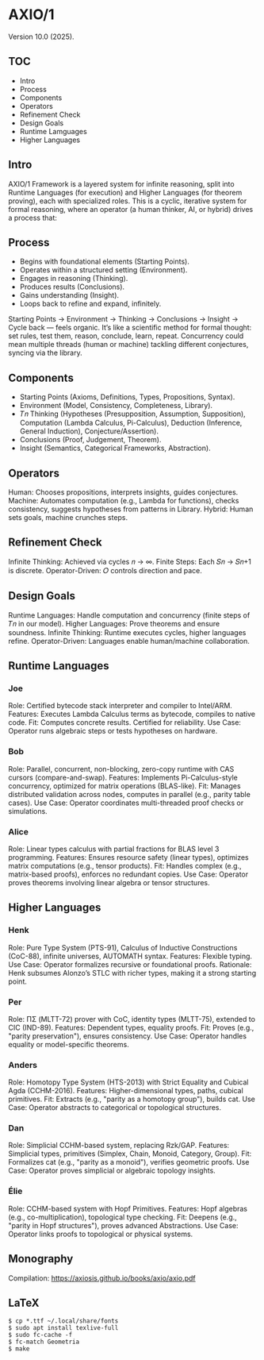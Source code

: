 AXIO/1
======

Version 10.0 (2025).

## TOC

* Intro
* Process
* Components
* Operators
* Refinement Check
* Design Goals
* Runtime Lamguages
* Higher Languages

## Intro

AXIO/1 Framework is a layered system for infinite reasoning, split into Runtime Languages (for execution)
and Higher Languages (for theorem proving), each with specialized roles. This is a cyclic, iterative system
for formal reasoning, where an operator (a human thinker, AI, or hybrid) drives a process that:

## Process

* Begins with foundational elements (Starting Points).
* Operates within a structured setting (Environment).
* Engages in reasoning (Thinking).
* Produces results (Conclusions).
* Gains understanding (Insight).
* Loops back to refine and expand, infinitely.

Starting Points → Environment → Thinking → Conclusions → Insight → Cycle back — feels organic.
It’s like a scientific method for formal thought: set rules, test them, reason, conclude, learn, repeat.
Concurrency could mean multiple threads (human or machine) tackling different conjectures, syncing via the library.

## Components

* Starting Points (Axioms, Definitions, Types, Propositions, Syntax).
* Environment (Model, Consistency, Completeness, Library).
* 𝑇𝑛 Thinking (Hypotheses (Presupposition, Assumption, Supposition), Computation (Lambda Calculus, Pi-Calculus), Deduction (Inference, General Induction), Conjecture/Assertion).
* Conclusions (Proof, Judgement, Theorem).
* Insight (Semantics, Categorical Frameworks, Abstraction).

## Operators

Human: Chooses propositions, interprets insights, guides conjectures.
Machine: Automates computation (e.g., Lambda for functions), checks consistency, suggests hypotheses from patterns in Library.
Hybrid: Human sets goals, machine crunches steps.

## Refinement Check

Infinite Thinking: Achieved via cycles 𝑛 → ∞.
Finite Steps: Each 𝑆𝑛 → 𝑆𝑛+1 is discrete.
Operator-Driven: 𝑂 controls direction and pace.

## Design Goals

Runtime Languages: Handle computation and concurrency (finite steps of 𝑇𝑛 in our model).
Higher Languages: Prove theorems and ensure soundness.
Infinite Thinking: Runtime executes cycles, higher languages refine.
Operator-Driven: Languages enable human/machine collaboration.

## Runtime Languages

### Joe

Role: Certified bytecode stack interpreter and compiler to Intel/ARM.
Features: Executes Lambda Calculus terms as bytecode, compiles to native code.
Fit: Computes concrete results. Certified for reliability.
Use Case: Operator runs algebraic steps or tests hypotheses on hardware.

### Bob

Role: Parallel, concurrent, non-blocking, zero-copy runtime with CAS cursors (compare-and-swap).
Features: Implements Pi-Calculus-style concurrency, optimized for matrix operations (BLAS-like).
Fit: Manages distributed validation across nodes, computes in parallel (e.g., parity table cases).
Use Case: Operator coordinates multi-threaded proof checks or simulations.

### Alice

Role: Linear types calculus with partial fractions for BLAS level 3 programming.
Features: Ensures resource safety (linear types), optimizes matrix computations (e.g., tensor products).
Fit: Handles complex (e.g., matrix-based proofs), enforces no redundant copies.
Use Case: Operator proves theorems involving linear algebra or tensor structures.

## Higher Languages

### Henk

Role: Pure Type System (PTS-91), Calculus of Inductive Constructions (CoC-88), infinite universes, AUTOMATH syntax.
Features: Flexible typing.
Use Case: Operator formalizes recursive or foundational proofs.
Rationale: Henk subsumes Alonzo’s STLC with richer types, making it a strong starting point.

### Per

Role: ΠΣ (MLTT-72) prover with CoC, identity types (MLTT-75), extended to CIC (IND-89).
Features: Dependent types, equality proofs.
Fit: Proves (e.g., "parity preservation"), ensures consistency.
Use Case: Operator handles equality or model-specific theorems.

### Anders

Role: Homotopy Type System (HTS-2013) with Strict Equality and Cubical Agda (CCHM-2016).
Features: Higher-dimensional types, paths, cubical primitives.
Fit: Extracts (e.g., "parity as a homotopy group"), builds cat.
Use Case: Operator abstracts to categorical or topological structures.

### Dan

Role: Simplicial CCHM-based system, replacing Rzk/GAP.
Features: Simplicial types, primitives (Simplex, Chain, Monoid, Category, Group).
Fit: Formalizes cat (e.g., "parity as a monoid"), verifies geometric proofs.
Use Case: Operator proves simplicial or algebraic topology insights.

### Élie

Role: CCHM-based system with Hopf Primitives.
Features: Hopf algebras (e.g., co-multiplication), topological type checking.
Fit: Deepens (e.g., "parity in Hopf structures"), proves advanced Abstractions.
Use Case: Operator links proofs to topological or physical systems.

## Monography

Compilation: https://axiosis.github.io/books/axio/axio.pdf

## LaTeX 

```
$ cp *.ttf ~/.local/share/fonts
$ sudo apt install texlive-full
$ sudo fc-cache -f
$ fc-match Geometria
$ make
```


